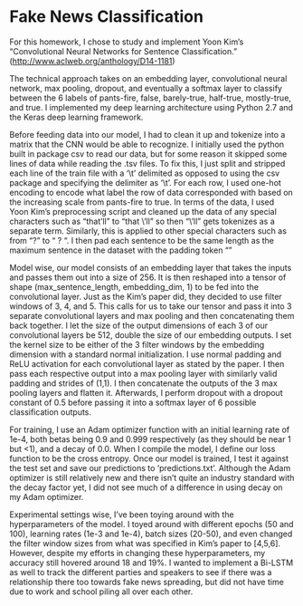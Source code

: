 # Fake News Classification # 

For this homework, I chose to study and implement Yoon Kim’s “Convolutional Neural Networks for Sentence Classification.” (http://www.aclweb.org/anthology/D14-1181) 

The technical approach takes on an embedding layer, convolutional neural network, max pooling, dropout, and eventually a softmax layer to classify between the 6 labels of pants-fire, false, barely-true, half-true, mostly-true, and true. I implemented my deep learning architecture using Python 2.7 and the Keras deep learning framework. 

Before feeding data into our model, I had to clean it up and tokenize into a matrix that the CNN would be able to recognize. I initially used the python built in package csv to read our data, but for some reason it skipped some lines of data while reading the .tsv files. To fix this, I just split and stripped each line of the train file with a ‘\t’ delimited as opposed to using the csv package and specifying the delimiter as ‘\t’. For each row, I used one-hot encoding to encode what label the row of data corresponded with based on the increasing scale from pants-fire to true. In terms of the data, I used Yoon Kim’s preprocessing script and cleaned up the data of any special characters such as “that’ll” to “that \’ll” so then “\’ll” gets tokenizes as a separate term. Similarly, this is applied to other special characters such as from “?” to “ \? “. I then pad each sentence to be the same length as the maximum sentence in the dataset with the padding token “<PAD/>”

Model wise, our model consists of an embedding layer that takes the inputs and passes them out into a size of 256. It is then reshaped into a tensor of shape (max_sentence_length, embedding_dim, 1) to be fed into the convolutional layer. Just as the Kim’s paper did, they decided to use filter windows of 3, 4, and 5. This calls for us to take our tensor and pass it into 3 separate convolutional layers and max pooling and then concatenating them back together. I let the size of the output dimensions of each 3 of our convolutional layers be 512, double the size of our embedding outputs. I set the kernel size to be either of the 3 filter windows by the embedding dimension with a standard normal initialization. I use normal padding and ReLU activation for each convolutional layer as stated by the paper. I then pass each respective output into a max pooling layer with similarly valid padding and strides of (1,1). I then concatenate the outputs of the 3 max pooling layers and flatten it. Afterwards, I perform dropout with a dropout constant of 0.5 before passing it into a softmax layer of 6 possible classification outputs. 

For training, I use an Adam optimizer function with an initial learning rate of 1e-4, both betas being 0.9 and 0.999 respectively (as they should be near 1 but <1), and a decay of 0.0. When I compile the model, I define our loss function to be the cross entropy. Once our model is trained, I test it against the test set and save our predictions to ‘predictions.txt’. Although the Adam optimizer is still relatively new and there isn’t quite an industry standard with the decay factor yet, I did not see much of a difference in using decay on my Adam optimizer. 

Experimental settings wise, I’ve been toying around with the hyperparameters of the model. I toyed around with different epochs (50 and 100), learning rates (1e-3 and 1e-4), batch sizes (20-50), and even changed the filter window sizes from what was specified in Kim’s paper to [4,5,6]. However, despite my efforts in changing these hyperparameters, my accuracy still hovered around 18 and 19%. I wanted to implement a Bi-LSTM as well to track the different parties and speakers to see if there was a relationship there too towards fake news spreading, but did not have time due to work and school piling all over each other. 

